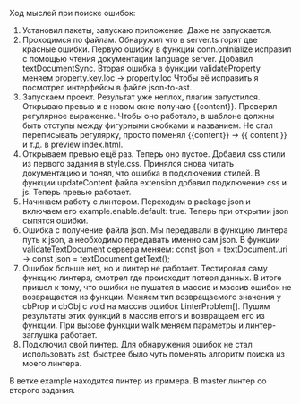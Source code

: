 Ход мыслей при поиске ошибок:

1) Установил пакеты, запускаю приложение. Даже не запускается.
2) Проходимся по файлам. Обнаружил что в server.ts горят две красные ошибки.
Первую ошибку в функции conn.onInialize исправил с помощью чтения документации language server.
Добавил textDocumentSync.
Вторая ошибка в функции validateProperty меняем property.key.loc -> property.loc Чтобы её исправить я посмотрел интерфейсы в файле json-to-ast.
3) Запускаем проект. Результат уже неплох, плагин запустился. Открываю превью и в новом окне получаю {{content}}.
Проверил регулярное выражение. Чтобы оно работало, в шаблоне должны быть отступы между фигурными скобками и названием.
Не стал переписывать регулярку, просто поменял {{content}} -> {{ content }} и т.д. в preview index.html.
4) Открываем превью ещё раз. Теперь оно пустое. Добавил css стили из первого задания в style.css. Принялся снова читать документацию и понял, что
ошибка в подключении стилей. В функции updateContent файла extension добавил подключение css и js. Теперь превью работает.
5) Начинаем работу с линтером. Переходим в package.json и включаем его example.enable.default: true. Теперь при открытии json сыпятся ошибки.
6) Ошибка с получение файла json. Мы передавали в функцию линтера путь к json, а необходимо передавать именно сам json.
В функции validateTextDocument сервера меняем:
const json = textDocument.uri -> const json = textDocument.getText();
7) Ошибок больше нет, но и линтер не работает. Тестировал саму функцию линтера, смотрел где происходит потеря данных. В итоге пришел к тому, что
ошибки не пушатся в массив и массив ошибок не возвращается из функции. Меняем тип возвращаемого значения у cbProp и cbObj с void на массив ошибок LinterProblem<TProblemKey>[].
Пушим результаты этих функций в массив errors и возвращаем его из функции. При вызове функции walk меняем параметры и линтер-заглушка работает.
8) Подключил свой линтер. Для обнаружения ошибок не стал использовать ast, быстрее было чуть поменять алгоритм поиска из моего линтера.


В ветке example находится линтер из примера.
В master линтер со второго задания.
